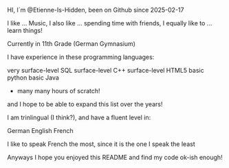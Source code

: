 HI, I´m @Etienne-Is-Hidden,
been on Github since 2025-02-17

I like ... Music,
I also like ... spending time with friends,
I equally like to ... learn things!

Currently in 11th Grade (German Gymnasium)

I have experience in these programming languages:

very surface-level SQL 
surface-level C++
surface-level HTML5
basic python
basic Java

+ many many hours of scratch!

and I hope to be able to expand this list over the years!

I am trinlingual (I think?), and have a fluent level in:

German
English
French

I like to speak French the most, since it is the one I speak the least

Anyways I hope you enjoyed this README and find my code ok-ish enough!
